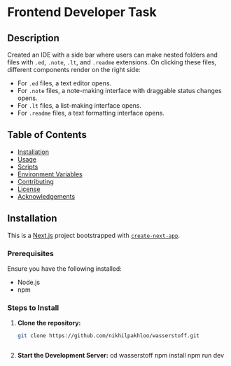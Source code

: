 # Frontend Developer Task

## Description

Created an IDE with a side bar where users can make nested folders and files with `.ed`, `.note`, `.lt`, and `.readme` extensions. On clicking these files, different components render on the right side:
- For `.ed` files, a text editor opens.
- For `.note` files, a note-making interface with draggable status changes opens.
- For `.lt` files, a list-making interface opens.
- For `.readme` files, a text formatting interface opens.

## Table of Contents
- [Installation](#installation)
- [Usage](#usage)
- [Scripts](#scripts)
- [Environment Variables](#environment-variables)
- [Contributing](#contributing)
- [License](#license)
- [Acknowledgements](#acknowledgements)

## Installation

This is a [Next.js](https://nextjs.org/) project bootstrapped with [`create-next-app`](https://github.com/vercel/next.js/tree/canary/packages/create-next-app).

### Prerequisites
Ensure you have the following installed:
- Node.js
- npm

### Steps to Install

1. **Clone the repository:**
   ```bash
   git clone https://github.com/nikhilpakhloo/wasserstoff.git



2.  **Start the Development Server:** 
   cd wasserstoff
   npm install
   npm run dev




